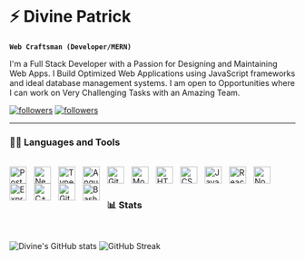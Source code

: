 # ⚡ Divine Patrick

**`Web Craftsman (Developer/MERN)`**

I'm a Full Stack Developer with a Passion for Designing and Maintaining Web Apps. I Build Optimized Web Applications using JavaScript frameworks and ideal database management systems. I am open to Opportunities where I can work on Very Challenging Tasks with an Amazing Team.


   <p align="left">
      <a href="https://x.com/divinepatrickk/?tab=followers">
         <img alt="followers" title="Follow me on X" src="https://custom-icon-badges.demolab.com/twitter/follow/divinepatrickk?color=000000&labelColor=000000&style=for-the-badge&logo=person-add&label=Follow&logoColor=white"/></a>
      <a href="https://github.com/divinepatrick/verified_followers">
         <img alt="followers" title="Follow me on Github" src="https://custom-icon-badges.demolab.com/github/followers/divinepatrick?color=236ad3&labelColor=1155ba&style=for-the-badge&logo=person-add&label=Follow&logoColor=white"/></a>
   </p>

---

### 👨‍💻 Languages and Tools
<br />

<img align="left" alt="PostgreSQL" width="30px" style="padding-right:10px;" src="https://cdn.jsdelivr.net/gh/devicons/devicon@latest/icons/postgresql/postgresql-original.svg"/>
<img align="left" alt="Nextjs" width="30px" style="padding-right:10px;" src="https://cdn.jsdelivr.net/gh/devicons/devicon@latest/icons/nextjs/nextjs-original.svg" />
<img align="left" alt="TypeScript" width="30px" style="padding-right:10px;" src="https://cdn.jsdelivr.net/gh/devicons/devicon/icons/typescript/typescript-plain.svg" />
<img align="left" alt="Angular" width="30px" style="padding-right:10px;" src="https://cdn.jsdelivr.net/gh/devicons/devicon/icons/angularjs/angularjs-plain.svg" />
<img align="left" alt="Git" width="30px" style="padding-right:10px;" src="https://cdn.jsdelivr.net/gh/devicons/devicon/icons/git/git-original.svg" />
<img align="left" alt="MongoDB" width="30px" style="padding-right:10px;" src="https://cdn.jsdelivr.net/gh/devicons/devicon@latest/icons/mongodb/mongodb-original.svg" />
<img align="left" alt="HTML" width="30px" style="padding-right:10px;" src="https://cdn.jsdelivr.net/gh/devicons/devicon/icons/html5/html5-plain.svg" />
<img align="left" alt="CSS" width="30px" style="padding-right:10px;" src="https://cdn.jsdelivr.net/gh/devicons/devicon/icons/css3/css3-plain.svg" />
<img align="left" alt="JavaScript" width="30px" style="padding-right:10px;" src="https://cdn.jsdelivr.net/gh/devicons/devicon/icons/javascript/javascript-plain.svg" />
<img align="left" alt="React" width="30px" style="padding-right:10px;" src="https://cdn.jsdelivr.net/gh/devicons/devicon/icons/react/react-original.svg" />
<img align="left" alt="NodeJS" width="30px" style="padding-right:10px;" src="https://cdn.jsdelivr.net/gh/devicons/devicon/icons/nodejs/nodejs-original.svg" />
<img align="left" alt="ExpressJS" width="30px" style="padding-right:10px;" src="https://cdn.jsdelivr.net/gh/devicons/devicon@latest/icons/express/express-original.svg" />
<img align="left" alt="C++" width="30px" style="padding-right:10px;" src="https://cdn.jsdelivr.net/gh/devicons/devicon/icons/cplusplus/cplusplus-line.svg" />
<img align="left" alt="GitHub" width="30px" style="padding-right:10px;" src="https://cdn.jsdelivr.net/gh/devicons/devicon/icons/github/github-original.svg" />
<img align="left" alt="Bash" width="30px" style="padding-right:10px;" src="https://cdn.jsdelivr.net/gh/devicons/devicon/icons/bash/bash-original.svg" />
<br />
<br />

### 📊 Stats
<br />

![Divine's GitHub stats](https://github-readme-stats.vercel.app/api?username=divinepatrick&show_icons=true&theme=react) ![GitHub Streak](https://streak-stats.demolab.com?user=divinepatrick&theme=react&border_radius=4.5) 


#

<!-- <details>
 <summary><h3>👨‍💻 Divine's Coding Journey</h3></summary>
   I'm a Full Stack Developer with a Passion for Designing and Maintaining Web Apps. I Build Optimized Web Applications using JavaScript frameworks and ideal database management systems.

   Currently seeking Opportunities for Professional growth and avenues to do meaningful work. I am open to Opportunities   where I can work on Very Challenging Tasks with an Amazing Team.

   Doing my BSc in Mathematics and Computer Science at the National Open University of Nigeria🇳🇬.

   I have an uncanny ability to;
   - Quickly Identify Trends.

   - Spot weak links that need Strengthening in a system.

   - Provide constructive feedback to peers.

   - Learn Quickly and Adapt new Methodologies to enhance experience.

   This makes me a good fit for an environment where constant innovation and peak performance is Demanded.

   I have two goals✌️;
   1️⃣ Create soo Much Value💎.

   2️⃣ Gain Valuable experience with Amazing people while doing it 🤞 -->

[website]: https://divinepatrick.vercel.app

